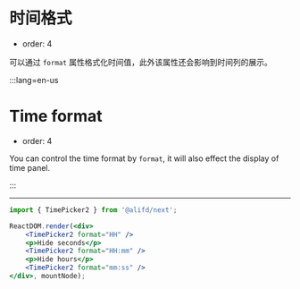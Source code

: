 # 时间格式

- order: 4

可以通过 `format` 属性格式化时间值，此外该属性还会影响到时间列的展示。

:::lang=en-us
# Time format

- order: 4

You can control the time format by `format`, it will also effect the display of time panel.

:::

---

````jsx
import { TimePicker2 } from '@alifd/next';

ReactDOM.render(<div>
    <TimePicker2 format="HH" />
    <p>Hide seconds</p>
    <TimePicker2 format="HH:mm" />
    <p>Hide hours</p>
    <TimePicker2 format="mm:ss" />
</div>, mountNode);
````
